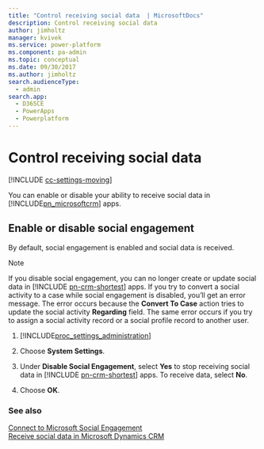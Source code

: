 ```yaml
---
title: "Control receiving social data  | MicrosoftDocs"
description: Control receiving social data
author: jimholtz
manager: kvivek
ms.service: power-platform
ms.component: pa-admin
ms.topic: conceptual
ms.date: 09/30/2017
ms.author: jimholtz
search.audienceType: 
  - admin
search.app: 
  - D365CE
  - PowerApps
  - Powerplatform
---
```

# Control receiving social data

[!INCLUDE [cc-settings-moving](../includes/cc-settings-moving.md)] 

You can enable or disable your ability to receive social data in [!INCLUDE[pn_microsoftcrm](../includes/pn-dynamics-crm.md)] apps.  
  
## Enable or disable social engagement  
 By default, social engagement is enabled and social data is received.  
  
> [!NOTE]
>  If you disable social engagement, you can no longer create or update social data in [!INCLUDE [pn-crm-shortest](../includes/pn-crm-shortest.md)] apps. If you try to convert a social activity to a case while social engagement is disabled, you’ll get an error message. The error occurs because the **Convert To Case** action tries to update the social activity **Regarding** field. The same error occurs if you try to assign a social activity record or a social profile record to another user.  
  
1. [!INCLUDE[proc_settings_administration](../includes/proc-settings-administration.md)]  
  
2. Choose **System Settings**.  
  
3. Under **Disable Social Engagement**, select **Yes** to stop receiving social data in [!INCLUDE [pn-crm-shortest](../includes/pn-crm-shortest.md)] apps. To receive data, select **No**.  
  
4. Choose **OK**.  
  
### See also  
 [Connect to Microsoft Social Engagement](../admin/connect-microsoft-social-engagement.md)   
 [Receive social data in Microsoft Dynamics CRM](http://go.microsoft.com/fwlink/p/?LinkID=392629)
